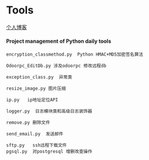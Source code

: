 # Tools


[个人博客](https://jxlss.cn)

#### Project management of Python daily tools


```
encryption_classmethod.py  Python HMAC+MD5加密签名算法

Odoorpc_EditDb.py 涉及odoorpc 修改远程db

exception_class.py  异常类

resize_image.py 图片压缩

ip.py   ip地址定位API

logger.py  日志模块类和高级日志装饰器

remove.py 删除文件

send_email.py  发送邮件

sftp.py   ssh远程下载文件
pgsql.py  对postgresql 增删改查操作
```

